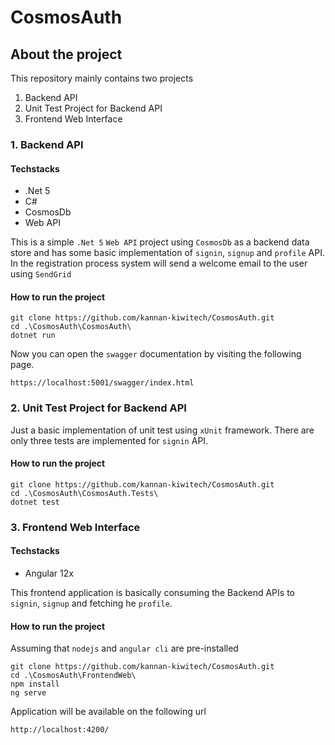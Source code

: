 # CosmosAuth

## About the project

This repository mainly contains two projects

1.  Backend API
2.  Unit Test Project for Backend API
3.  Frontend Web Interface


### 1. Backend API

#### Techstacks

- .Net 5
- C#
- CosmosDb
- Web API

This is a simple `.Net 5` `Web API` project using `CosmosDb` as a backend data store and has some basic implementation of `signin`, `signup` and `profile` API. In the registration process system will send a welcome email to the user using `SendGrid`

#### How to run the project

```
git clone https://github.com/kannan-kiwitech/CosmosAuth.git
cd .\CosmosAuth\CosmosAuth\
dotnet run
```

Now you can open the `swagger` documentation by visiting the following page.

```
https://localhost:5001/swagger/index.html
```

### 2. Unit Test Project for Backend API

Just a basic implementation of unit test using `xUnit` framework. There are only three tests are implemented for `signin` API.

#### How to run the project

```
git clone https://github.com/kannan-kiwitech/CosmosAuth.git
cd .\CosmosAuth\CosmosAuth.Tests\
dotnet test
```

### 3. Frontend Web Interface

#### Techstacks

- Angular 12x

This frontend application is basically consuming the Backend APIs to `signin`, `signup` and fetching he `profile`.

#### How to run the project

Assuming that `nodejs` and `angular cli` are pre-installed

```
git clone https://github.com/kannan-kiwitech/CosmosAuth.git
cd .\CosmosAuth\FrontendWeb\
npm install
ng serve
```
Application will be available on the following url

```
http://localhost:4200/
```

